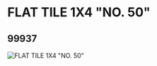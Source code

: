 # FLAT TILE 1X4 "NO. 50"
## 99937
![FLAT TILE 1X4 "NO. 50"](https://lc-www-live-s.legocdn.com/media/bricks/5/2/4653264.jpg)